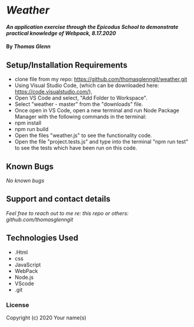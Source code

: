 # _Weather_

#### _An application exercise through the Epicodus School to demonstrate practical knowledge of Webpack, 8.17.2020_

#### By _**Thomas Glenn**_

## Setup/Installation Requirements



* clone file from my repo: https://github.com/thomasglenngit/weather.git
* Using Visual Studio Code, (which can be downloaded here: https://code.visualstudio.com/),
* Open VS Code and select, "Add Folder to Workspace".
* Select "weather - master" from the "downloads" file.
* Once open in VS Code, open a new terminal and run Node Package Manager with the following commands in the terminal:
* npm install
* npm run build
* Open the files "weather.js" to see the functionality code.
* Open the file "project.tests.js" and type into the terminal "npm run test" to see the tests which have been run on this code.

## Known Bugs

_No known bugs_

## Support and contact details

_Feel free to reach out to me re: this repo or others: github.com/thomasglenngit_

## Technologies Used

* .Html
* css
* JavaScript
* WebPack
* Node.js
* VScode
* .git


### License

Copyright (c) 2020 Your name(s)
